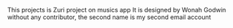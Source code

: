 This projects is Zuri project on musics app
It is designed by Wonah Godwin without any contributor, the second name is my second email account
